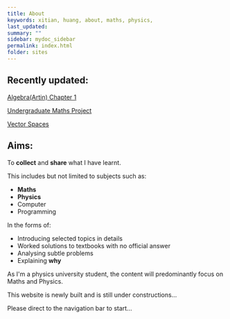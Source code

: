 ```yaml
---
title: About
keywords: xitian, huang, about, maths, physics,
last_updated: 
summary: ""
sidebar: mydoc_sidebar
permalink: index.html
folder: sites
---
```


## Recently updated:
[Algebra(Artin) Chapter 1](algebra_chap1.html)

[Undergraduate Maths Project](ug_maths_project.html)

[Vector Spaces](vec-space.html)
## Aims:

To **collect** and **share** what I have learnt.

This includes but not limited to subjects such as:
* **Maths**
* **Physics**
* Computer
* Programming

In the forms of:
* Introducing selected topics in details
* Worked solutions to textbooks with no official answer
* Analysing subtle problems
* Explaining **why**

As I'm a physics university student, the content will predominantly focus on Maths and Physics.

This website is newly built and is still under constructions...

Please direct to the navigation bar to start...

